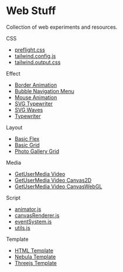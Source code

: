 # Web Stuff

Collection of web experiments and resources.

CSS
* [preflight.css](https://github.com/adcimon/web-stuff/blob/master/css/preflight.css)
* [tailwind.config.js](https://github.com/adcimon/web-stuff/blob/master/css/tailwind.config.js)
* [tailwind.output.css](https://github.com/adcimon/web-stuff/blob/master/css/tailwind.output.css)

Effect
* [Border Animation](https://adcimon.github.io/web-stuff/effect/border-animation)
* [Bubble Navigation Menu](https://adcimon.github.io/web-stuff/effect/bubble-navigation-menu)
* [Mouse Animation](https://adcimon.github.io/web-stuff/effect/mouse-animation)
* [SVG Typewriter](https://adcimon.github.io/web-stuff/effect/svg-typewriter)
* [SVG Waves](https://adcimon.github.io/web-stuff/effect/svg-waves)
* [Typewriter](https://adcimon.github.io/web-stuff/effect/typewriter)

Layout
* [Basic Flex](https://adcimon.github.io/web-stuff/layout/basic-flex)
* [Basic Grid](https://adcimon.github.io/web-stuff/layout/basic-grid)
* [Photo Gallery Grid](https://adcimon.github.io/web-stuff/layout/photo-gallery-grid)

Media
* [GetUserMedia Video](https://adcimon.github.io/web-stuff/media/getusermedia-video)
* [GetUserMedia Video Canvas2D](https://adcimon.github.io/web-stuff/media/getusermedia-video-canvas2d)
* [GetUserMedia Video CanvasWebGL](https://adcimon.github.io/web-stuff/media/getusermedia-video-canvaswebgl)

Script
* [animator.js](https://github.com/adcimon/web-stuff/blob/master/script/animator.js)
* [canvasRenderer.js](https://github.com/adcimon/web-stuff/blob/master/script/canvasRenderer.js)
* [eventSystem.js](https://github.com/adcimon/web-stuff/blob/master/script/eventSystem.js)
* [utils.js](https://github.com/adcimon/web-stuff/blob/master/script/utils.js)

Template
* [HTML Template](https://adcimon.github.io/web-stuff/template/html-template)
* [Nebula Template](https://adcimon.github.io/web-stuff/template/nebula-template)
* [Threejs Template](https://adcimon.github.io/web-stuff/template/threejs-template)
